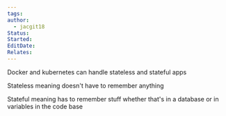 ```yaml
---
tags: 
author:
  - jacgit18
Status: 
Started: 
EditDate: 
Relates:
---
```

Docker and kubernetes can handle stateless and stateful apps  
  
  
Stateless meaning doesn't have to remember anything  
  
  
Stateful meaning has to remember stuff whether that's in a database or in variables in the code base